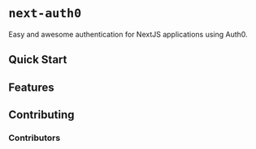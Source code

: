 # `next-auth0`

Easy and awesome authentication for NextJS applications using Auth0.

## Quick Start

## Features

## Contributing

### Contributors
